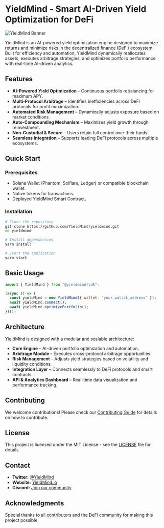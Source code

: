 # YieldMind - Smart AI-Driven Yield Optimization for DeFi

![YieldMind Banner](https://raw.githubusercontent.com/YieldMind/.github/refs/heads/main/Banner.png)

YieldMind is an AI-powered yield optimization engine designed to maximize returns and minimize risks in the decentralized finance (DeFi) ecosystem. Built for efficiency and automation, YieldMind dynamically reallocates assets, executes arbitrage strategies, and optimizes portfolio performance with real-time AI-driven analytics.

## Features

- **AI-Powered Yield Optimization** – Continuous portfolio rebalancing for maximum APY.
- **Multi-Protocol Arbitrage** – Identifies inefficiencies across DeFi protocols for profit maximization.
- **Automated Risk Management** – Dynamically adjusts exposure based on market conditions.
- **Auto-Compounding Mechanism** – Maximizes yield growth through reinvestment.
- **Non-Custodial & Secure** – Users retain full control over their funds.
- **Seamless Integration** – Supports leading DeFi protocols across multiple ecosystems.

## Quick Start

### Prerequisites
- Solana Wallet (Phantom, Solflare, Ledger) or compatible blockchain wallet.
- Native tokens for transactions.
- Deployed YieldMind Smart Contract.

### Installation
```sh
# Clone the repository
git clone https://github.com/YieldMind/yieldmind.git
cd yieldmind

# Install dependencies
yarn install

# Start the application
yarn start
```

## Basic Usage
```js
import { YieldMind } from "@yieldmind/sdk";

(async () => {
  const yieldMind = new YieldMind({ wallet: "your_wallet_address" });
  await yieldMind.connect();
  await yieldMind.optimizePortfolio();
})();
```

## Architecture
YieldMind is designed with a modular and scalable architecture:

- **Core Engine** – AI-driven portfolio optimization and automation.
- **Arbitrage Module** – Executes cross-protocol arbitrage opportunities.
- **Risk Management** – Adjusts yield strategies based on volatility and liquidity conditions.
- **Integration Layer** – Connects seamlessly to DeFi protocols and smart contracts.
- **API & Analytics Dashboard** – Real-time data visualization and performance tracking.

## Contributing
We welcome contributions! Please check our [Contributing Guide](CONTRIBUTING.md) for details on how to contribute.

## License
This project is licensed under the MIT License - see the [LICENSE](LICENSE) file for details.

## Contact
- **Twitter:** [@YieldMind](https://twitter.com/YieldMind)
- **Website:** [YieldMind.io](https://yieldmind.io)
- **Discord:** [Join our community](https://discord.gg/yieldmind)

## Acknowledgments
Special thanks to all contributors and the DeFi community for making this project possible.

